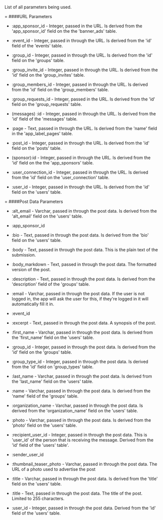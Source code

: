 List of all parameters being used.

=
####URL Parameters

* :app_sponsor_id - Integer, passed in the URL. Is derived from the 'app_sponsor_id' field on the the 'banner_ads' table.

* :event_id - Integer, passed in through the URL. Is derived from the 'id' field of the 'events' table.

* :group_id - Integer, passed in through the URL. Is derived from the 'id' field on the 'groups' table.

* :group_invite_id - Integer, passed in through the URL. Is derived from the 'id' field on the 'group_invites' table.

* :group_members_id - Integer, passed in through the URL. Is derived from the 'id' field on the 'group_members' table.

* :group_requests_id - Integer, passed in the URL. Is derived from the 'id' field on the 'group_requests' table.

* (messages) :id - Integer, passed in through the URL. Is derived from the 'id' field of the 'messages' table.

* :page - Text, passed in through the URL. Is derived from the 'name' field in the 'app_label_pages' table.

* :post_id - Integer, passed in through the URL. Is derived from the 'id' field on the 'posts' table.

* (sponsor):id - Integer, passed in through the URL. Is derived from the 'id' field on the the 'app_sponsors' table.

* :user_connection_id - Integer, passed in through the URL. Is derived from the 'id' field on the 'user_connection' table.

* :user_id - Integer, passed in through the URL. Is derived from the 'id' field on the 'users' table.

=
####Post Data Parameters

* :alt_email - Varchar, passed in through the post data. Is derived from the 'alt_email' field on the 'users' table.

* :app_sponsor_id

* :bio  - Text, passed in through the post data. Is derived from the 'bio' field on the 'users' table. 

* :body - Text, passed in through the post data. This is the plain text of the submission.

* :body_markdown - Text, passed in through the post data. The formatted version of the post.

* :description - Text, passed in through the post data. Is derived from the 'description' field of the 'groups' table.

* :email - Varchar, passed in through the post data. If the user is not logged in, the app will ask the user for this, if they're logged in it will automatically fill it in.

* :event_id

* :excerpt - Text, passed in through the post data. A synopsis of the post.

* :first_name - Varchar, passed in through the post data. Is derived from the 'first_name' field on the 'users' table.

* :group_id - Integer, passed in through the post data. Is derived from the 'id' field on the 'groups' table.

* :group_type_id - Integer, passed in through the post data. Is derived from the 'id' field on 'group_types' table.

* :last_name - Varchar, passed in through the post data. Is derived from the 'last_name' field on the 'users' table.

* :name - Varchar, passed in through the post data. Is derived from the 'name' field of the 'groups' table.

* :organization_name - Varchar, passed in through the post data. Is derived from the 'organization_name' field on the 'users' table. 

* :photo - Varchar, passed in through the post data. Is derived from the 'photo' field on the 'users' table.

* :recipient_user_id - Integer, passed in through the post data. This is 'user_id' of the person that is receiving the message. Derived from the 'id' field of the 'users' table'.

* :sender_user_id

* :thumbnail_teaser_photo - Varchar, passed in through the post data. The URL of a photo used to advertise the post

* :title - Varchar, passed in through the post data. Is derived from the 'title' field on the 'users' table.

* :title - Text, passed in through the post data. The title of the post. Limited to 255 characters.

* :user_id - Integer, passed in through the post data. Derived from the 'id' field of the 'users' table.